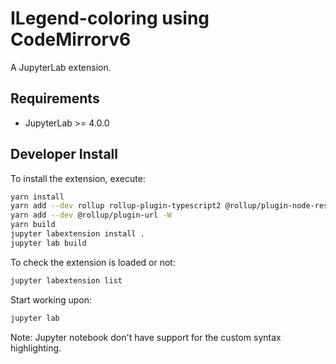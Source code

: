 # ILegend-coloring using CodeMirrorv6

A JupyterLab extension.

## Requirements

- JupyterLab >= 4.0.0

## Developer Install

To install the extension, execute:

```bash
yarn install
yarn add --dev rollup rollup-plugin-typescript2 @rollup/plugin-node-resolve @rollup/plugin-commonjs typescript -W
yarn add --dev @rollup/plugin-url -W
yarn build
jupyter labextension install .
jupyter lab build
```

To check the extension is loaded or not:

```bash
jupyter labextension list
```

Start working upon:
```bash
jupyter lab
```

Note: Jupyter notebook don't have support for the custom syntax highlighting.
